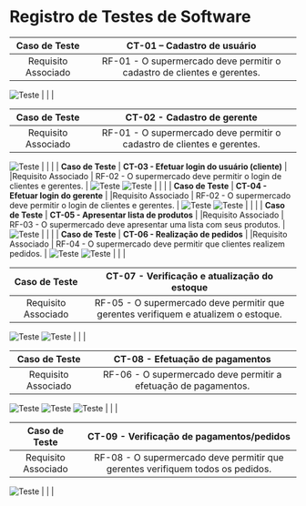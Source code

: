 # Registro de Testes de Software

| **Caso de Teste** 	| **CT-01 – Cadastro de usuário** 	|
|:---:	|:---:	|
|	Requisito Associado 	| RF-01 -  O supermercado deve permitir o cadastro de clientes e gerentes. |
![Teste](img/Teste01.jpeg)
|  	|  	|

| **Caso de Teste** 	| **CT-02 - Cadastro de gerente**	|
|:---:	|:---:	|
|Requisito Associado | RF-01	- O supermercado deve permitir o cadastro de clientes e gerentes. |
![Teste](img/Teste02.jpeg)
|  	|  	|
| **Caso de Teste** 	| **CT-03 - Efetuar login do usuário (cliente)**	|
|Requisito Associado | RF-02	- O supermercado deve permitir o login de clientes e gerentes. |
![Teste](img/Teste03.jpeg)
![Teste](img/Teste04.jpeg)
|  	|  	|
| **Caso de Teste** 	| **CT-04 - Efetuar login do gerente**	|
|Requisito Associado | RF-02	- O supermercado deve permitir o login de clientes e gerentes. |
![Teste](img/Teste05.jpeg)
![Teste](img/Teste06.jpeg)
|  	|  	|
| **Caso de Teste** 	| **CT-05 - Apresentar lista de produtos**	|
|Requisito Associado | RF-03	- O supermercado deve apresentar uma lista com seus produtos. |
![Teste](img/Teste07.jpeg)
|  	|  	|
| **Caso de Teste** 	| **CT-06 - Realização de pedidos** |
|Requisito Associado | RF-04	- O supermercado deve permitir que clientes realizem pedidos. |
![Teste](img/Teste08.jpeg)
![Teste](img/Teste09.jpeg)
|  	|  	|

| **Caso de Teste** 	| **CT-07 - Verificação e atualização do estoque**	|
|:---:	|:---:	|
|Requisito Associado | RF-05	- O supermercado deve permitir que gerentes verifiquem e atualizem o estoque. |
![Teste](img/Teste10.jpeg)
![Teste](img/Teste11.jpeg)
|  	|  	|

| **Caso de Teste** 	| **CT-08 - Efetuação de pagamentos**	|
|:---:	|:---:	|
|Requisito Associado | RF-06	- O supermercado deve permitir a efetuação de pagamentos. |
![Teste](img/Teste17.png)
![Teste](img/Teste18.png)
![Teste](img/Teste19.png)
|  	|  	|

| **Caso de Teste** 	| **CT-09 - Verificação de pagamentos/pedidos**	|
|:---:	|:---:	|
|Requisito Associado | RF-08	- O supermercado deve permitir que gerentes verifiquem todos os pedidos. |
![Teste](img/Pedidos.png)
|  	|  	|
